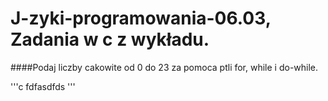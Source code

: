 # J-zyki-programowania-06.03, Zadania w c z wykładu.

####Podaj liczby cakowite od 0 do 23 za pomoca ptli for, while i do-while.

'''c
fdfasdfds
'''
